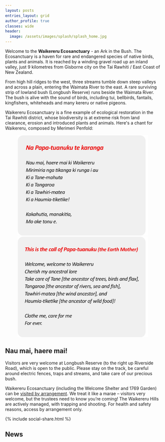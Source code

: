 ```yaml
---
layout: posts
entries_layout: grid
author_profile: true
classes: wide
header:
  image: /assets/images/splash/splash_home.jpg
---
```


Welcome to the **Waikereru Ecosanctuary** - an Ark in the Bush. The Ecosanctuary is a haven for rare and endangered species of native birds, plants and animals. It is reached by a winding gravel road up an inland valley, just 9 kilometres from Gisborne city on the Tai Rawhiti / East Coast of New Zealand.

From high hill ridges to the west, three streams tumble down steep valleys and across a plain, entering the Waimata River to the east. A rare surviving strip of lowland bush (Longbush Reserve) runs beside the Waimata River. The bush is alive with the sound of birds, including tui, bellbirds, fantails, kingfishers, whiteheads and many kereru or native pigeons. 

Waikereru Ecosanctuary is a fine example of ecological restoration in the Tai Rawhiti district, whose biodiversity is at extreme risk from land clearance, erosion and introduced plants and animals.  Here's a chant for Waikereru, composed by Merimeri Penfold:

<figure class="half">
    <a href="/assets/images/home/karanga-meri-meri-01.png"><img src="/assets/images/home/karanga-meri-meri-01.png"></a>
    <a href="/assets/images/home/karanga-meri-meri-02.png"><img src="/assets/images/home/karanga-meri-meri-02.png"></a>
</figure>

## Nau mai, haere mai!

Visitors are very welcome at Longbush Reserve (to the right up Riverside Road), which is open to the public. Please stay on the track, be careful around electric fences, traps and streams, and take care of our precious bush.

Waikereru Ecosanctuary (including the Welcome Shelter and 1769 Garden) can be [visited by arrangement](mailto:info@waikereru.org). We treat it like a marae – visitors very welcome, but the trustees need to know you’re coming!  The Waikereru Hills are actively managed, with trapping and shooting.  For health and safety reasons, access by arrangement only.

{% include social-share.html %}

## News